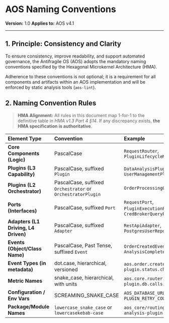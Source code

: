 # AOS Naming Conventions

**Version:** 1.0
**Applies to:** AOS v4.1

---

## 1. Principle: Consistency and Clarity

To ensure consistency, improve readability, and support automated governance, the Antifragile OS (AOS) adopts the mandatory naming conventions specified by the Hexagonal Microkernel Architecture (HMA).

Adherence to these conventions is not optional; it is a requirement for all components and artifacts within an AOS implementation and will be enforced by static analysis tools (`aos-lint`).

## 2. Naming Convention Rules

> **HMA Alignment:**  All rules in this document map 1-for-1 to the definitive table in *HMA v1.3 Part 4 §14*.  If any discrepancy exists, **the HMA specification is authoritative**.

| Element Type                       | Convention                                                               | Example                                                     |
| :--------------------------------- | :----------------------------------------------------------------------- | :---------------------------------------------------------- |
| **Core Components (Logic)**        | PascalCase                                                               | `RequestRouter`, `PluginLifecycleManager`                   |
| **Plugins (L3 Capability)**        | PascalCase, suffixed `Plugin`                                            | `DataAnalysisPlugin`, `UserManagementPlugin`                |
| **Plugins (L2 Orchestrator)**      | PascalCase, suffixed `Orchestrator` or `OrchestratorPlugin`              | `OrderProcessingOrchestrator`                               |
| **Ports (Interfaces)**             | PascalCase, suffixed `Port`                                              | `RequestPort`, `PluginExecutionPort`, `CredBrokerQueryPort` |
| **Adapters (L1 Driving, L4 Driven)** | PascalCase, suffixed `Adapter`                                           | `RestApiAdapter`, `PostgresUserRepositoryAdapter`           |
| **Events (Object/Class Name)**     | PascalCase, Past Tense, suffixed `Event`                                 | `OrderCreatedEvent`, `AnalysisCompletedEvent`               |
| **Event Types (in metadata)**      | dot.case, hierarchical, versioned                                        | `aos.order.created.v1`, `plugin.status.changed.v1`          |
| **Metric Names**                   | snake_case, hierarchical, with units                                     | `aos.core.router.requests.total`, `plugin.db.calls.ms`      |
| **Configuration / Env Vars**       | SCREAMING_SNAKE_CASE                                                     | `AOS_DATABASE_URL`, `PLUGIN_RETRY_COUNT`                    |
| **Package/Module Names**           | `lowercase_snake_case` or `lowercasekebab-case`                          | `aos_core/routing`, `data-analysis-plugin`                  | 
